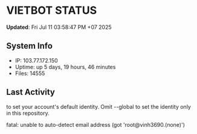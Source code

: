 # VIETBOT STATUS
**Updated**: Fri Jul 11 03:58:47 PM +07 2025

## System Info
- IP: 103.77.172.150
- Uptime: up 5 days, 19 hours, 46 minutes
- Files: 14555

## Last Activity

to set your account's default identity.
Omit --global to set the identity only in this repository.

fatal: unable to auto-detect email address (got 'root@vinh3690.(none)')
